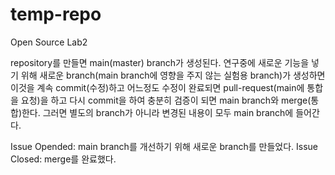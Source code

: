 # temp-repo
Open Source Lab2

repository를 만들면 main(master) branch가 생성된다. 
연구중에 새로운 기능을 넣기 위해 새로운 branch(main branch에 영향을 주지 않는 실험용 branch)가 생성하면 이것을 계속 commit(수정)하고 어느정도 수정이 완료되면 pull-request(main에 통합을 요청)을 하고 다시 commit을 하여 충분히 검증이 되면 main branch와 merge(통합)한다.
그러면 별도의 branch가 아니라 변경된 내용이 모두 main branch에 들어간다.

Issue Opended: main branch를 개선하기 위해 새로운 branch를 만들었다.
Issue Closed: merge를 완료했다.
